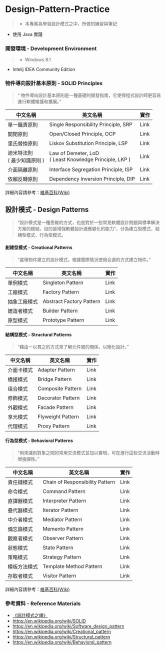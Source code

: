 # Design-Pattern-Practice
> - 本專案為學習設計模式之中，所做的練習與筆記
- 使用 Java 實踐

### 開發環境 - Development Environment
> - Windows 8.1
- Intelij IDEA Community Edition

### 物件導向設計基本原則 - SOLID Principles
>“ 物件導向設計基本原則是一種基礎的開發指南，它使得程式設計師更容易進行軟體維護和擴展。”

| 中文名稱  | 英文名稱  | 實作  |
| ------------- | ------------- | ------------- |
| 單一職責原則  | Single Responsibility Principle, SRP  | Link |
| 開閉原則  | Open/Closed Principle, OCP  | Link |
| 里氏替換原則  | Liskov Substitution Principle, LSP  | Link |
| 迪米特法則<br>( 最少知識原則 ) | Law of Demeter, LoD<br>( Least Knowledge Principle, LKP )  | Link |
| 介面隔離原則  | Interface Segregation Principle, ISP  | Link |
| 依賴反轉原則  | Dependency Inversion Principle, DIP  | Link |
詳細內容請參考：[維基百科(Wiki)](https://en.wikipedia.org/wiki/SOLID)

## 設計模式 - Design Patterns
>“設計模式是一種思維的方式，也是對於一些常見軟體設計問題與標準解決方案的總結，目的是增強軟體設計適應變化的能力”，分為建立型模式、結構型模式、行為型模式。

#### 創建型模式 - Creational Patterns
>“處理物件建立的設計模式，根據實際情況使用合適的方式建立物件。”

| 中文名稱  | 英文名稱  | 實作  |
| ------------- | ------------- | ------------- |
| 單例模式  | Singleton Pattern  | Link  |
| 工廠模式  | Factory Pattern  | Link  |
| 抽象工廠模式  | Abstract Factory Pattern  | Link  |
| 建造者模式  | Builder Pattern  | Link  |
| 原型模式  | Prototype Pattern  | Link  |

#### 結構型模式 - Structural Patterns
>“藉由一以貫之的方式來了解元件間的關係，以簡化設計。”

| 中文名稱  | 英文名稱  | 實作  |
| ------------- | ------------- | ------------- |
| 介面卡模式  | Adapter Pattern  | Link  |
| 橋接模式  | Bridge Pattern  | Link  |
| 组合模式  | Composite Pattern  | Link  |
| 修飾模式  | Decorator Pattern  | Link  |
| 外觀模式  | Facade Pattern  | Link  |
| 享元模式  | Flyweight Pattern  | Link  |
| 代理模式  | Proxy Pattern  | Link  |

#### 行為型模式 - Behavioral Patterns
>“用來識別對象之間的常用交流模式並加以實現，可在進行這些交流活動時增強彈性。”

| 中文名稱  | 英文名稱  | 實作  |
| ------------- | ------------- | ------------- |
| 責任鏈模式  | Chain of Responsibility Pattern  | Link  |
| 命令模式  | Command Pattern  | Link  |
| 直譯器模式  | Interpreter Pattern  | Link  |
| 疊代器模式  | Iterator Pattern  | Link  |
| 中介者模式  | Mediator Pattern  | Link  |
| 備忘錄模式  | Memento Pattern  | Link  |
| 觀察者模式  | Observer Pattern  | Link  |
| 狀態模式  | State Pattern  | Link  |
| 策略模式  | Strategy Pattern  | Link  |
| 模板方法模式  | Template Method Pattern  | Link  |
| 存取者模式  | Visitor Pattern  | Link  |

詳細內容請參考：[維基百科(Wiki)](https://en.wikipedia.org/wiki/Software_design_pattern)

### 參考資料 - Reference Materials
- [《設計模式之禪》](http://www.books.com.tw/products/CN11096287 "《設計模式之禪》")
- https://en.wikipedia.org/wiki/SOLID
- https://en.wikipedia.org/wiki/Software_design_pattern
- https://en.wikipedia.org/wiki/Creational_pattern
- https://en.wikipedia.org/wiki/Structural_pattern
- https://en.wikipedia.org/wiki/Behavioral_pattern